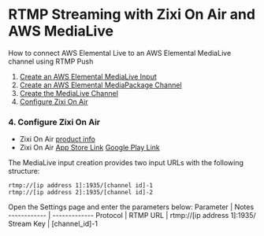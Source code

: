 # RTMP Streaming with Zixi On Air and AWS MediaLive
How to connect AWS Elemental Live to an AWS Elemental MediaLive channel using RTMP Push
1. [Create an AWS Elemental MediaLive Input](#1-create-an-aws-elemental-medialive-input)
2. [Create an AWS Elemental MediaPackage Channel](#2-create-an-aws-elemental-mediapackage-channel)
3. [Create the MediaLive Channel](#3-create-the-medialive-channel)
4. [Configure Zixi On Air](#4-configure-zixi-on-air)


### 4. Configure Zixi On Air
- Zixi On Air [product info](https://www.zixi.com/applications-on-air)
- Zixi On Air [App Store Link](https://itunes.apple.com/us/developer/zixi/id1279219968) [Google Play Link](https://play.google.com/store/apps/developer?id=Zixi)

The MediaLive input creation provides two input URLs with the following structure:
```
rtmp://[ip address 1]:1935/[channel id]-1
rtmp://[ip address 2]:1935/[channel id]-2
```

Open the Settings page and enter the parameters below:
Parameter | Notes
------------ | -------------
Protocol | RTMP
URL | rtmp://[ip address 1]:1935/
Stream Key | [channel_id]-1
